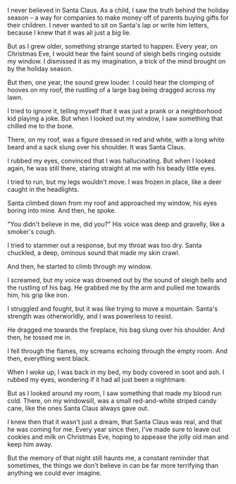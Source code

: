 I never believed in Santa Claus. As a child, I saw the truth behind the holiday season – a way for companies to make money off of parents buying gifts for their children. I never wanted to sit on Santa's lap or write him letters, because I knew that it was all just a big lie.

But as I grew older, something strange started to happen. Every year, on Christmas Eve, I would hear the faint sound of sleigh bells ringing outside my window. I dismissed it as my imagination, a trick of the mind brought on by the holiday season.

But then, one year, the sound grew louder. I could hear the clomping of hooves on my roof, the rustling of a large bag being dragged across my lawn.

I tried to ignore it, telling myself that it was just a prank or a neighborhood kid playing a joke. But when I looked out my window, I saw something that chilled me to the bone.

There, on my roof, was a figure dressed in red and white, with a long white beard and a sack slung over his shoulder. It was Santa Claus.

I rubbed my eyes, convinced that I was hallucinating. But when I looked again, he was still there, staring straight at me with his beady little eyes.

I tried to run, but my legs wouldn't move. I was frozen in place, like a deer caught in the headlights.

Santa climbed down from my roof and approached my window, his eyes boring into mine. And then, he spoke.

"You didn't believe in me, did you?" His voice was deep and gravelly, like a smoker's cough.

I tried to stammer out a response, but my throat was too dry. Santa chuckled, a deep, ominous sound that made my skin crawl.

And then, he started to climb through my window.

I screamed, but my voice was drowned out by the sound of sleigh bells and the rustling of his bag. He grabbed me by the arm and pulled me towards him, his grip like iron.

I struggled and fought, but it was like trying to move a mountain. Santa's strength was otherworldly, and I was powerless to resist.

He dragged me towards the fireplace, his bag slung over his shoulder. And then, he tossed me in.

I fell through the flames, my screams echoing through the empty room. And then, everything went black.

When I woke up, I was back in my bed, my body covered in soot and ash. I rubbed my eyes, wondering if it had all just been a nightmare.

But as I looked around my room, I saw something that made my blood run cold. There, on my windowsill, was a small red-and-white striped candy cane, like the ones Santa Claus always gave out.

I knew then that it wasn't just a dream, that Santa Claus was real, and that he was coming for me. Every year since then, I've made sure to leave out cookies and milk on Christmas Eve, hoping to appease the jolly old man and keep him away.

But the memory of that night still haunts me, a constant reminder that sometimes, the things we don't believe in can be far more terrifying than anything we could ever imagine.